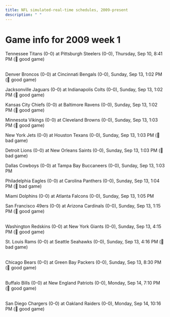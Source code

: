 ```yaml
---
title: NFL simulated-real-time schedules, 2009-present
description: " "
---
```


# Game info for 2009 week 1

Tennessee Titans (0-0) at Pittsburgh Steelers (0-0), Thursday, Sep 10, 8:41 PM (:football: good game)

<br/>Denver Broncos (0-0) at Cincinnati Bengals (0-0), Sunday, Sep 13, 1:02 PM (:football: good game)

Jacksonville Jaguars (0-0) at Indianapolis Colts (0-0), Sunday, Sep 13, 1:02 PM (:football: good game)

Kansas City Chiefs (0-0) at Baltimore Ravens (0-0), Sunday, Sep 13, 1:02 PM (:football: good game)

Minnesota Vikings (0-0) at Cleveland Browns (0-0), Sunday, Sep 13, 1:03 PM (:football: good game)

New York Jets (0-0) at Houston Texans (0-0), Sunday, Sep 13, 1:03 PM (:red_circle: bad game)

Detroit Lions (0-0) at New Orleans Saints (0-0), Sunday, Sep 13, 1:03 PM (:red_circle: bad game)

Dallas Cowboys (0-0) at Tampa Bay Buccaneers (0-0), Sunday, Sep 13, 1:03 PM

Philadelphia Eagles (0-0) at Carolina Panthers (0-0), Sunday, Sep 13, 1:04 PM (:red_circle: bad game)

Miami Dolphins (0-0) at Atlanta Falcons (0-0), Sunday, Sep 13, 1:05 PM

San Francisco 49ers (0-0) at Arizona Cardinals (0-0), Sunday, Sep 13, 1:15 PM (:football: good game)

<br/>Washington Redskins (0-0) at New York Giants (0-0), Sunday, Sep 13, 4:15 PM (:football: good game)

St. Louis Rams (0-0) at Seattle Seahawks (0-0), Sunday, Sep 13, 4:16 PM (:red_circle: bad game)

<br/>Chicago Bears (0-0) at Green Bay Packers (0-0), Sunday, Sep 13, 8:30 PM (:football: good game)

<br/>Buffalo Bills (0-0) at New England Patriots (0-0), Monday, Sep 14, 7:10 PM (:football: good game)

<br/>San Diego Chargers (0-0) at Oakland Raiders (0-0), Monday, Sep 14, 10:16 PM (:football: good game)

